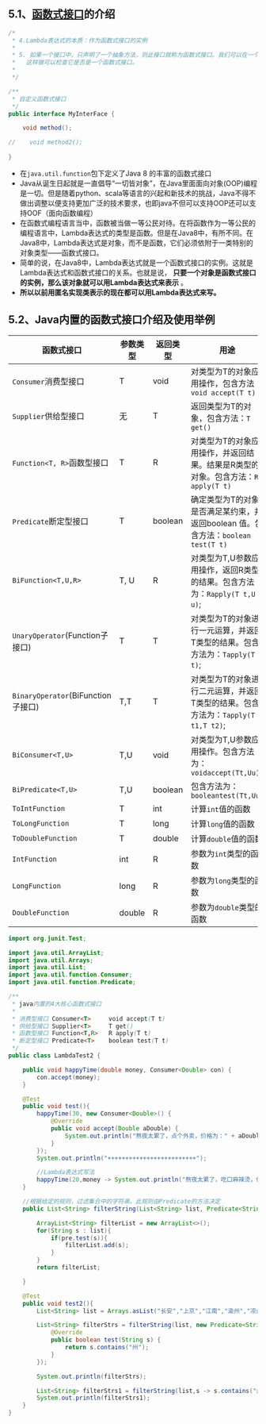## 5.1、[函数式接口](https://so.csdn.net/so/search?q=函数式接口&spm=1001.2101.3001.7020)的介绍

```java
/*
 * 4.Lambda表达式的本质：作为函数式接口的实例
 *
 * 5. 如果一个接口中，只声明了一个抽象方法，则此接口就称为函数式接口。我们可以在一个接口上使用 @FunctionalInterface 注解，
 *   这样做可以检查它是否是一个函数式接口。
 *
 */

/**
 * 自定义函数式接口
 */
public interface MyInterFace { 

    void method();

//    void method2();
  
}
```

- 在`java.util.function`包下定义了Java 8 的丰富的函数式接口
- Java从诞生日起就是一直倡导“一切皆对象”，在Java里面面向对象(OOP)编程是一切。但是随着python、scala等语言的兴起和新技术的挑战，Java不得不做出调整以便支持更加广泛的技术要求，也即java不但可以支持OOP还可以支持OOF（面向函数编程）
- 在函数式编程语言当中，函数被当做一等公民对待。在将函数作为一等公民的编程语言中，Lambda表达式的类型是函数。但是在Java8中，有所不同。在Java8中，Lambda表达式是对象，而不是函数，它们必须依附于一类特别的对象类型——函数式接口。
- 简单的说，在Java8中，Lambda表达式就是一个函数式接口的实例。这就是Lambda表达式和函数式接口的关系。也就是说， **只要一个对象是函数式接口的实例，那么该对象就可以用Lambda表达式来表示** 。
- **所以以前用匿名实现类表示的现在都可以用Lambda表达式来写。**

## 5.2、Java内置的函数式接口介绍及使用举例

| 函数式接口                         | 参数类型 | 返回类型 | 用途                                                         |
| ---------------------------------- | -------- | -------- | ------------------------------------------------------------ |
| `Consumer`消费型接口               | T        | void     | 对类型为T的对象应用操作，包含方法：`void accept(T t)`        |
| `Supplier`供给型接口               | 无       | T        | 返回类型为T的对象，包含方法：`T get()`                       |
| `Function<T, R>`函数型接口         | T        | R        | 对类型为T的对象应用操作，并返回结果。结果是R类型的对象。包含方法：`R apply(T t)` |
| `Predicate`断定型接口              | T        | boolean  | 确定类型为T的对象是否满足某约束，并返回boolean 值。包含方法：`boolean test(T t)` |
| `BiFunction<T,U,R>`                | T, U     | R        | 对类型为T,U参数应用操作，返回R类型的结果。包含方法为：`Rapply(T t,U u)`; |
| `UnaryOperator`(Function子接口)    | T        | T        | 对类型为T的对象进行一元运算，并返回T类型的结果。包含方法为：`Tapply(T t)`; |
| `BinaryOperator`(BiFunction子接口) | T,T      | T        | 对类型为T的对象进行二元运算，并返回T类型的结果。包含方法为：`Tapply(T t1,T t2)`; |
| `BiConsumer<T,U>`                  | T,U      | void     | 对类型为T,U参数应用操作。包含方法为：`voidaccept(Tt,Uu)`     |
| `BiPredicate<T,U>`                 | T,U      | boolean  | 包含方法为：`booleantest(Tt,Uu)`                             |
| `ToIntFunction`                    | T        | int      | 计算`int`值的函数                                            |
| `ToLongFunction`                   | T        | long     | 计算`long`值的函数                                           |
| `ToDoubleFunction`                 | T        | double   | 计算`double`值的函数                                         |
| `IntFunction`                      | int      | R        | 参数为`int`类型的函数                                        |
| `LongFunction`                     | long     | R        | 参数为`long`类型的函数                                       |
| `DoubleFunction`                   | double   | R        | 参数为`double`类型的函数                                     |

```java
import org.junit.Test;

import java.util.ArrayList;
import java.util.Arrays;
import java.util.List;
import java.util.function.Consumer;
import java.util.function.Predicate;

/**
 * java内置的4大核心函数式接口
 *
 * 消费型接口 Consumer<T>     void accept(T t)
 * 供给型接口 Supplier<T>     T get()
 * 函数型接口 Function<T,R>   R apply(T t)
 * 断定型接口 Predicate<T>    boolean test(T t)
 */
public class LambdaTest2 { 

    public void happyTime(double money, Consumer<Double> con) { 
        con.accept(money);
    }

    @Test
    public void test(){ 
        happyTime(30, new Consumer<Double>() { 
            @Override
            public void accept(Double aDouble) { 
                System.out.println("熬夜太累了，点个外卖，价格为：" + aDouble);
            }
        });
        System.out.println("+++++++++++++++++++++++++");

        //Lambda表达式写法
        happyTime(20,money -> System.out.println("熬夜太累了，吃口麻辣烫，价格为：" + money));
    }

    //根据给定的规则，过滤集合中的字符串。此规则由Predicate的方法决定
    public List<String> filterString(List<String> list, Predicate<String> pre){ 

        ArrayList<String> filterList = new ArrayList<>();
        for(String s : list){ 
            if(pre.test(s)){ 
                filterList.add(s);
            }
        }
        return filterList;

    }

    @Test
    public void test2(){ 
        List<String> list = Arrays.asList("长安","上京","江南","渝州","凉州","兖州");

        List<String> filterStrs = filterString(list, new Predicate<String>() { 
            @Override
            public boolean test(String s) { 
                return s.contains("州");
            }
        });

        System.out.println(filterStrs);

        List<String> filterStrs1 = filterString(list,s -> s.contains("州"));
        System.out.println(filterStrs1);
    }
}
```